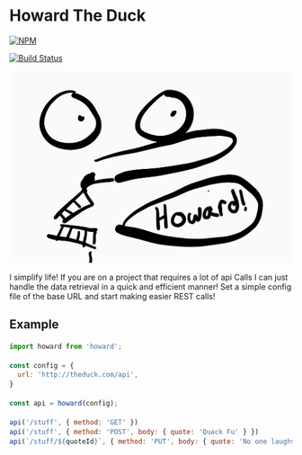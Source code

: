 # Howard The Duck

[![NPM](https://nodei.co/npm/howard.png?compact=true)](https://nodei.co/npm/howard/)

[![Build Status](https://travis-ci.org/samrocksc/howard.svg?branch=master)](https://travis-ci.org/samrocksc/howard)

![howard](howard.jpg)

I simplify life!  If you are on a project that requires a lot of api Calls I can just handle the data retrieval in a quick and efficient manner!  Set a simple config file of the base URL and start making easier REST calls!

## Example
```javascript
import howard from 'howard';

const config = {
  url: 'http://theduck.com/api',
}

const api = howard(config);

api('/stuff', { method: 'GET' })
api('/stuff', { method: 'POST', body: { quote: 'Quack Fu' } })
api(`/stuff/${quoteId}`, { method: 'PUT', body: { quote: 'No one laughs at a master of Quack Fu' } })
```
